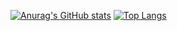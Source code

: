 [![Anurag's GitHub stats](https://github-readme-stats.vercel.app/api?username=BangRin)](https://github.com/anuraghazra/github-readme-stats) [![Top Langs](https://github-readme-stats.vercel.app/api/top-langs/?username=BangRin&layout=compact)](https://github.com/anuraghazra/github-readme-stats)
